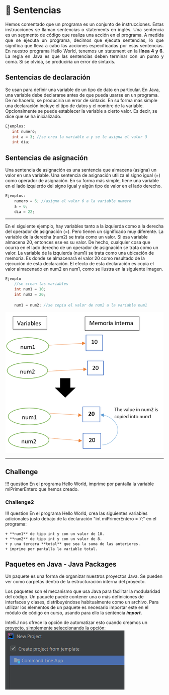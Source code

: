 # 💾 Sentencias

<p style='text-align: justify;'>Hemos comentado que un programa es un conjunto de instrucciones. Estas instrucciones se llaman sentencias o statements en inglés. Una sentencia es un segmento de código que realiza una acción en el programa.
A medida que se ejecuta un programa, decimos que ejecuta sentencias, lo que significa que lleva a cabo las acciones especificadas por esas sentencias.
En nuestro programa Hello World, tenemos un statement en la <strong>línea 4 y 6</strong>. La regla en Java es que las sentencias deben terminar con un punto y coma.
Si se olvida, se produciría un error de sintaxis.
</p>

## Sentencias de declaración

Se usan para definir una variable de un tipo de dato en particular. En Java, una variable debe declararse antes de que pueda usarse en un programa. De no hacerlo, se produciría un error de sintaxis.
En su forma más simple una declaración incluye el tipo de datos y el nombre de la variable. Opcionalmente se puede establecer la variable a cierto valor. Es decir, se dice que se ha inicializado.

```java
Ejemplos:
   int numero;
   int a = 3; //se crea la variable a y se le asigna el valor 3
   int dia;
```

## Sentencias de asignación

Una sentencia de asignación es una sentencia que almacena (asigna) un valor en una variable. Una sentencia de asignación utiliza el signo igual (=) como operador de asignación. En su forma más simple, tiene una variable en el lado izquierdo del signo igual y algún tipo de valor en el lado derecho.

```java
Ejemplos:
    numero = 6; //asigno el valor 6 a la variable numero
    a = 0;
    dia = 22;
```

***
En el siguiente ejemplo, hay variables tanto a la izquierda como a la derecha del operador de asignación (=). Pero tienen un significado muy diferente. La variable de la derecha (num2) se trata como un valor. Si esa variable almacena 20, entonces ese es su valor. De hecho, cualquier cosa que ocurra en el lado derecho de un operador de asignación se trata como un valor. La variable de la izquierda (num1) se trata como una ubicación de memoria. Es donde se almacenará el valor 20 como resultado de la ejecución de esta declaración. El efecto de esta declaración es copia el valor almacenado en num2 en num1, como se ilustra en la siguiente imagen.

```java
Ejemplo
    //se crean las variables
    int num1 = 10;
    int num2 = 20;

    num1 = num2; //se copia el valor de num2 a la variable num1
```

![Java](../img/varmem.png)
***

## Challenge

!!! question
    En el programa Hello World, imprime por pantalla la variable miPrimerEntero que hemos creado.

### Challenge2

!!! question
    En el programa Hello World, crea las siguientes variables adicionales justo debajo de la declaración "int miPrimerEntero = 7;" en el programa:

    + **num1** de tipo int y con un valor de 10.
    + **num2** de tipo int y con un valor de 8.
    + y una tercera **total** que sea la suma de las anteriores.
    + imprime por pantalla la variable total.

## Paquetes en Java - Java Packages

Un paquete es una forma de organizar nuestros proyectos Java. Se pueden ver como carpetas dentro de la estructuración interna del proyecto.

Los paquetes son el mecanismo que usa Java para facilitar la modularidad del código. Un paquete puede contener una o más definiciones de interfaces y clases, distribuyéndose habitualmente como un archivo. Para utilizar los elementos de un paquete es necesario importar este en el módulo de código en curso, usando para ello la sentencia **_import_**.

IntelliJ nos ofrece la opción de automatizar esto cuando creamos un proyecto, simplemente seleccionando la opción:
![Java](../img/createprojecttemplate.png)
